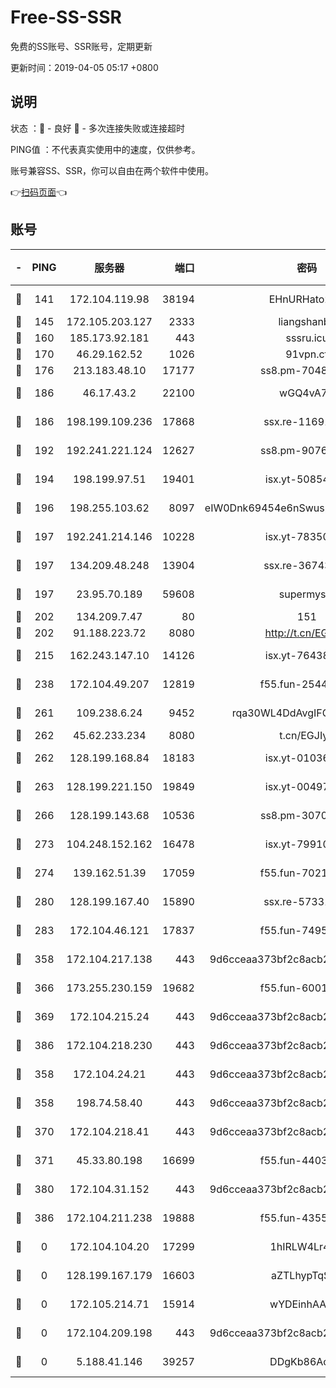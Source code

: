 # Free-SS-SSR

免费的SS账号、SSR账号，定期更新

更新时间：2019-04-05 05:17 +0800

## 说明

状态     ：🙂 - 良好 🙁 - 多次连接失败或连接超时

PING值   ：不代表真实使用中的速度，仅供参考。

账号兼容SS、SSR，你可以自由在两个软件中使用。

👉[扫码页面](https://liesauer.github.io/Free-SS-SSR/)👈

## 账号

|-|PING|服务器|端口|密码|加密方式|区域|
|:----:|:----:|:-----:|-----:|:----:|:----:|:----:|
|🙂|141|172.104.119.98|38194|EHnURHato27G|aes-256-cfb|JP|
|🙂|145|172.105.203.127|2333|liangshanbo|chacha20|JP|
|🙂|160|185.173.92.181|443|sssru.icu|rc4-md5|RU|
|🙂|170|46.29.162.52|1026|91vpn.cf|rc4-md5|RU|
|🙂|176|213.183.48.10|17177|ss8.pm-70485550|rc4-md5|RU|
|🙂|186|46.17.43.2|22100|wGQ4vA7D|aes-256-gcm|RU|
|🙂|186|198.199.109.236|17868|ssx.re-11691395|aes-256-cfb|US|
|🙂|192|192.241.221.124|12627|ss8.pm-90761308|aes-256-cfb|US|
|🙂|194|198.199.97.51|19401|isx.yt-50854256|aes-256-cfb|US|
|🙂|196|198.255.103.62|8097|eIW0Dnk69454e6nSwuspv9DmS201tQ0D|aes-256-cfb|US|
|🙂|197|192.241.214.146|10228|isx.yt-78350737|aes-256-cfb|US|
|🙂|197|134.209.48.248|13904|ssx.re-36743043|aes-256-cfb|US|
|🙂|197|23.95.70.189|59608|supermyssr|chacha20-ietf|US|
|🙂|202|134.209.7.47|80|151|chacha20|US|
|🙂|202|91.188.223.72|8080|http://t.cn/EGJIyrl|rc4-md5|RU|
|🙂|215|162.243.147.10|14126|isx.yt-76438840|aes-256-cfb|US|
|🙂|238|172.104.49.207|12819|f55.fun-25442615|aes-256-cfb|SG|
|🙂|261|109.238.6.24|9452|rqa30WL4DdAvgIFG6Fs3znzTa|aes-256-cfb|FR|
|🙂|262|45.62.233.234|8080|t.cn/EGJIyrl|rc4-md5|CA|
|🙂|262|128.199.168.84|18183|isx.yt-01036381|aes-256-cfb|SG|
|🙂|263|128.199.221.150|19849|isx.yt-00497856|aes-256-cfb|SG|
|🙂|266|128.199.143.68|10536|ss8.pm-30707550|aes-256-cfb|SG|
|🙂|273|104.248.152.162|16478|isx.yt-79910339|aes-256-cfb|SG|
|🙂|274|139.162.51.39|17059|f55.fun-70212251|aes-256-cfb|SG|
|🙂|280|128.199.167.40|15890|ssx.re-57331403|aes-256-cfb|SG|
|🙂|283|172.104.46.121|17837|f55.fun-74959561|aes-256-cfb|SG|
|🙂|358|172.104.217.138|443|9d6cceaa373bf2c8acb22e60b6a58be6|aes-256-cfb|US|
|🙂|366|173.255.230.159|19682|f55.fun-60016732|aes-256-cfb|US|
|🙂|369|172.104.215.24|443|9d6cceaa373bf2c8acb22e60b6a58be6|aes-256-cfb|US|
|🙂|386|172.104.218.230|443|9d6cceaa373bf2c8acb22e60b6a58be6|aes-256-cfb|US|
|🙁|358|172.104.24.21|443|9d6cceaa373bf2c8acb22e60b6a58be6|aes-256-cfb|US|
|🙁|358|198.74.58.40|443|9d6cceaa373bf2c8acb22e60b6a58be6|aes-256-cfb|US|
|🙁|370|172.104.218.41|443|9d6cceaa373bf2c8acb22e60b6a58be6|aes-256-cfb|US|
|🙁|371|45.33.80.198|16699|f55.fun-44032536|aes-256-cfb|US|
|🙁|380|172.104.31.152|443|9d6cceaa373bf2c8acb22e60b6a58be6|aes-256-cfb|US|
|🙁|386|172.104.211.238|19888|f55.fun-43554596|aes-256-cfb|US|
|🙁|0|172.104.104.20|17299|1hIRLW4Lr4Kw|aes-256-cfb|JP|
|🙁|0|128.199.167.179|16603|aZTLhypTqSZ8|aes-256-cfb|SG|
|🙁|0|172.105.214.71|15914|wYDEinhAAnPx|aes-256-cfb|JP|
|🙁|0|172.104.209.198|443|9d6cceaa373bf2c8acb22e60b6a58be6|aes-256-cfb|US|
|🙁|0|5.188.41.146|39257|DDgKb86Aoju5|aes-256-cfb|RU|
